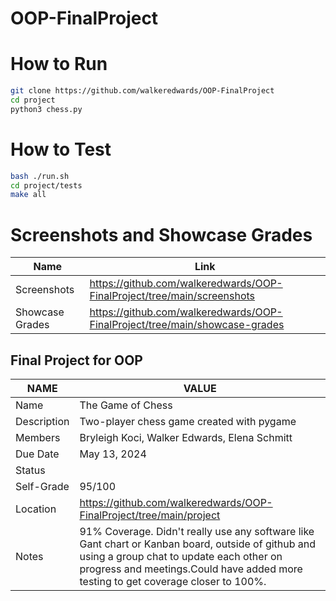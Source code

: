 # OOP-FinalProject

# How to Run
```bash
git clone https://github.com/walkeredwards/OOP-FinalProject
cd project
python3 chess.py
```

# How to Test
```bash
bash ./run.sh
cd project/tests
make all
```

# Screenshots and Showcase Grades
|   **Name**    |   **Link**   |
| ------------- | ------------- |
|  Screenshots     | https://github.com/walkeredwards/OOP-FinalProject/tree/main/screenshots |
|  Showcase Grades  | https://github.com/walkeredwards/OOP-FinalProject/tree/main/showcase-grades |

## Final Project for OOP 
|   **NAME**    |   **VALUE**   |
| ------------- | ------------- |
|     Name      | The Game of Chess |
|  Description  | Two-player chess game created with pygame |
|    Members    | Bryleigh Koci, Walker Edwards, Elena Schmitt |
|   Due Date    | May 13, 2024  |
|    Status     |               |
|   Self-Grade  |     95/100    |
|   Location    | https://github.com/walkeredwards/OOP-FinalProject/tree/main/project |
|    Notes      | 91% Coverage. Didn't really use any software like Gant chart or Kanban board, outside of github and using a group chat to update each other on progress and meetings.Could have added more testing to get coverage closer to 100%.  |
